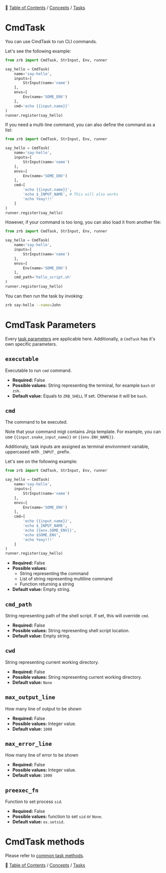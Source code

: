 🔖 [Table of Contents](../../README.md) / [Concepts](../README.md) / [Tasks](README.md)

# CmdTask

You can use CmdTask to run CLI commands.

Let's see the following example:

```python
from zrb import CmdTask, StrInput, Env, runner

say_hello = CmdTask(
    name='say-hello',
    inputs=[
        StrInput(name='name')
    ],
    envs=[
        Env(name='SOME_ENV')
    ],
    cmd='echo {{input.name}}'
)
runner.register(say_hello)
```

If you need a multi-line command, you can also define the command as a list:

```python
from zrb import CmdTask, StrInput, Env, runner

say_hello = CmdTask(
    name='say-hello',
    inputs=[
        StrInput(name='name')
    ],
    envs=[
        Env(name='SOME_ENV')
    ],
    cmd=[
        'echo {{input.name}}',
        'echo $_INPUT_NAME', # This will also works
        'echo Yeay!!!'
    ]
)
runner.register(say_hello)
```

However, if your command is too long, you can also load it from another file:


```python
from zrb import CmdTask, StrInput, Env, runner

say_hello = CmdTask(
    name='say-hello',
    inputs=[
        StrInput(name='name')
    ],
    envs=[
        Env(name='SOME_ENV')
    ],
    cmd_path='hello_script.sh'
)
runner.register(say_hello)
```

You can then run the task by invoking:

```bash
zrb say-hello --name=John
```

# CmdTask Parameters

Every [task parameters](./task.md#common-task-parameters) are applicable here. Additionally, a `CmdTask` has it's own specific parameters.

## `executable`

Executable to run `cmd` command.

- __Required:__ False
- __Possible values:__ String representing the terminal, for example `bash` or `zsh`.
- __Default value:__ Equals to `ZRB_SHELL` If set. Otherwise it will be `bash`.


## `cmd`

The command to be executed.

Note that your command migt contains Jinja template. For example, you can use `{{input.snake_input_name}}` or `{{env.ENV_NAME}}`.

Additionaly, task inputs are assigned as terminal environment variable, uppercased with `_INPUT_` prefix.

Let's see on the following example:

```python
from zrb import CmdTask, StrInput, Env, runner

say_hello = CmdTask(
    name='say-hello',
    inputs=[
        StrInput(name='name')
    ],
    envs=[
        Env(name='SOME_ENV')
    ],
    cmd=[
        'echo {{input.name}}',
        'echo $_INPUT_NAME',
        'echo {{env.SOME_ENV}}',
        'echo $SOME_ENV',
        'echo Yeay!!!'
    ]
)
runner.register(say_hello)
```

- __Required:__ False
- __Possible values:__ 
    - String representing the command
    - List of string representing multiline command
    - Function returning a string
- __Default value:__ Empty string.


## `cmd_path`

String representing path of the shell script. If set, this will override `cmd`.

- __Required:__ False
- __Possible values:__ String representing shell script location.
- __Default value:__ Empty string.

## `cwd`

String representing current working directory.

- __Required:__ False
- __Possible values:__ String representing current working directory.
- __Default value:__ `None`

## `max_output_line`

How many line of output to be shown

- __Required:__ False
- __Possible values:__ Integer value.
- __Default value:__ `1000`

## `max_error_line`

How many line of error to be shown

- __Required:__ False
- __Possible values:__ Integer value.
- __Default value:__ `1000`

## `preexec_fn`

Function to set process `sid`.

- __Required:__ False
- __Possible values:__ function to set `sid` or `None`.
- __Default value:__ `os.setsid`.

# CmdTask methods

Please refer to [common task methods](./README.md#common-task-methods).


🔖 [Table of Contents](../../README.md) / [Concepts](../README.md) / [Tasks](README.md)

